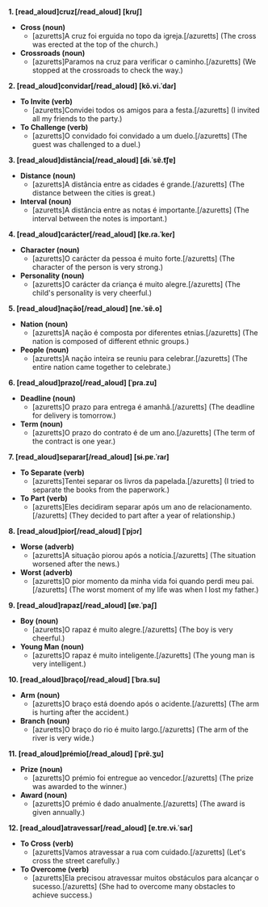 **1. [read_aloud]cruz[/read_aloud] [kɾuʃ]**

- **Cross (noun)**
  - [azuretts]A cruz foi erguida no topo da igreja.[/azuretts] (The cross was erected at the top of the church.)
- **Crossroads (noun)**
  - [azuretts]Paramos na cruz para verificar o caminho.[/azuretts] (We stopped at the crossroads to check the way.)

**2. [read_aloud]convidar[/read_aloud] [kõ.vi.ˈdaɾ]**

- **To Invite (verb)**
  - [azuretts]Convidei todos os amigos para a festa.[/azuretts] (I invited all my friends to the party.)
- **To Challenge (verb)**
  - [azuretts]O convidado foi convidado a um duelo.[/azuretts] (The guest was challenged to a duel.)

**3. [read_aloud]distância[/read_aloud] [dɨ.ˈsɐ̃.t͡ʃɐ]**

- **Distance (noun)**
  - [azuretts]A distância entre as cidades é grande.[/azuretts] (The distance between the cities is great.)
- **Interval (noun)**
  - [azuretts]A distância entre as notas é importante.[/azuretts] (The interval between the notes is important.)

**4. [read_aloud]carácter[/read_aloud] [kɐ.ɾa.ˈkeɾ]**

- **Character (noun)**
  - [azuretts]O carácter da pessoa é muito forte.[/azuretts] (The character of the person is very strong.)
- **Personality (noun)**
  - [azuretts]O carácter da criança é muito alegre.[/azuretts] (The child's personality is very cheerful.)

**5. [read_aloud]nação[/read_aloud] [nɐ.ˈsɐ̃.o]**

- **Nation (noun)**
  - [azuretts]A nação é composta por diferentes etnias.[/azuretts] (The nation is composed of different ethnic groups.)
- **People (noun)**
  - [azuretts]A nação inteira se reuniu para celebrar.[/azuretts] (The entire nation came together to celebrate.)

**6. [read_aloud]prazo[/read_aloud] [ˈpɾa.zu]**

- **Deadline (noun)**
  - [azuretts]O prazo para entrega é amanhã.[/azuretts] (The deadline for delivery is tomorrow.)
- **Term (noun)**
  - [azuretts]O prazo do contrato é de um ano.[/azuretts] (The term of the contract is one year.)

**7. [read_aloud]separar[/read_aloud] [sɨ.pɐ.ˈɾaɾ]**

- **To Separate (verb)**
  - [azuretts]Tentei separar os livros da papelada.[/azuretts] (I tried to separate the books from the paperwork.)
- **To Part (verb)**
  - [azuretts]Eles decidiram separar após um ano de relacionamento.[/azuretts] (They decided to part after a year of relationship.)

**8. [read_aloud]pior[/read_aloud] [ˈpjɔɾ]**

- **Worse (adverb)**
  - [azuretts]A situação piorou após a notícia.[/azuretts] (The situation worsened after the news.)
- **Worst (adverb)**
  - [azuretts]O pior momento da minha vida foi quando perdi meu pai.[/azuretts] (The worst moment of my life was when I lost my father.)

**9. [read_aloud]rapaz[/read_aloud] [ʁɐ.ˈpaʃ]**

- **Boy (noun)**
  - [azuretts]O rapaz é muito alegre.[/azuretts] (The boy is very cheerful.)
- **Young Man (noun)**
  - [azuretts]O rapaz é muito inteligente.[/azuretts] (The young man is very intelligent.)

**10. [read_aloud]braço[/read_aloud] [ˈbɾa.su]**

- **Arm (noun)**
  - [azuretts]O braço está doendo após o acidente.[/azuretts] (The arm is hurting after the accident.)
- **Branch (noun)**
  - [azuretts]O braço do rio é muito largo.[/azuretts] (The arm of the river is very wide.)

**11. [read_aloud]prémio[/read_aloud] [ˈpɾɐ̃.ʒu]**

- **Prize (noun)**
  - [azuretts]O prémio foi entregue ao vencedor.[/azuretts] (The prize was awarded to the winner.)
- **Award (noun)**
  - [azuretts]O prémio é dado anualmente.[/azuretts] (The award is given annually.)

**12. [read_aloud]atravessar[/read_aloud] [ɐ.tɾɐ.vɨ.ˈsaɾ]**

- **To Cross (verb)**
  - [azuretts]Vamos atravessar a rua com cuidado.[/azuretts] (Let's cross the street carefully.)
- **To Overcome (verb)**
  - [azuretts]Ela precisou atravessar muitos obstáculos para alcançar o sucesso.[/azuretts] (She had to overcome many obstacles to achieve success.)